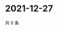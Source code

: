 # 2021-12-27

共 0 条

<!-- BEGIN WEIBO -->
<!-- 最后更新时间 Mon Dec 27 2021 02:10:33 GMT+0800 (China Standard Time) -->

<!-- END WEIBO -->
